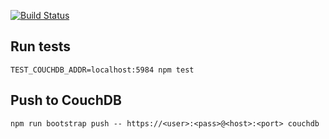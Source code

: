[![Build Status](https://travis-ci.com/d3alek/magare-idiot.svg?branch=master)](https://travis-ci.com/d3alek/magare-idiot)

## Run tests

```
TEST_COUCHDB_ADDR=localhost:5984 npm test
```

## Push to CouchDB

```
npm run bootstrap push -- https://<user>:<pass>@<host>:<port> couchdb
```


